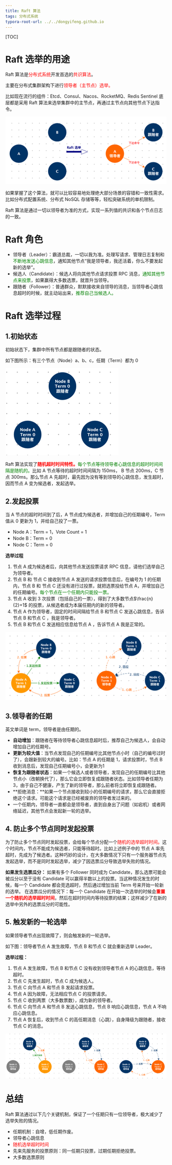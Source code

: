 ```yaml
---
title: Raft 算法
tags: 分布式系统
typora-root-url: ../../dongyifeng.github.io
---
```


[TOC]

# Raft 选举的用途

Raft 算法是<font color=red>分布式系统</font>开发首选的<font color=red>共识算法</font>。

主要在分布式集群架构下进行<font color=red>领导者（主节点）选举。</font>

比如现在流行的组件：Etcd、Consul、Nacos、RocketMQ、Redis Sentinel 底层都是采用 Raft 算法来选举集群中的主节点，再通过主节点向其他节点下达指令。

<img src="/images/distributed/WX20230301-183031@2x.png" style="zoom:50%;" />

如果掌握了这个算法，就可以比较容易地处理绝大部分场景的容错和一致性需求。比如分布式配置系统、分布式 NoSQL 存储等等，轻松突破系统的单机限制。

Raft 算法是通过一切以领导者为准的方式，实现一系列值的共识和各个节点日志的一致。



# Raft 角色

- 领导者（Leader）：霸道总裁，一切以我为准。处理写请求、管理日志复制和<font color=green>不断地发送心跳信息</font>，通知其他节点“我是领导者，我还活着，你么不要发起新的选举”。
- 候选人（Candidate）：候选人将向其他节点请求投票 RPC 消息，<font color=green>通知其他节点来投票</font>，如果赢得大多数选票，就晋升当领导。
- 跟随者（Follower）：普通群众，默默接收来自领导的消息，当领导者心跳信息超时的时候，就主动站出来，<font color=green>推荐自己当候选人。</font>



# Raft 选举过程

## 1.初始状态

初始状态下，集群中所有节点都是跟随者的状态。

如下图所示：有三个节点（Node）a、b、c，任期（Term）都为 0

<img src="/images/distributed/WX20230301-183043@2x.png" style="zoom:50%;" />

Raft 算法实现了<font color=red>**随机超时时间特性。**</font><font color=green>每个节点等待领导者心跳信息的超时时间间隔是随机的。</font>比如 A 节点等待的超时时间间隔为 150ms， B 节点 200ms，C 节点 300ms。那么节点 A 先超时，最先因为没有等到领导的心跳信息，发生超时，因而节点 A 变为候选者，发起选举。



## 2.发起投票

当 A 节点的超时时间到了后，A 节点成为候选者，并增加自己的任期编号，Term 值从 0 更新为 1，并给自己投了一票。

- Node A：Term = 1，Vote Count = 1
- Node B：Term = 0
- Node C：Term = 0

**选举过程**

1. 节点 A 成为候选者后，向其他节点发送投票请求 RPC 信息，请他们选举自己为领导者。
2. 节点 B 和 节点 C 接收到节点 A 发送的请求投票信息后，在编号为 1 的任期内，节点 B 和 节点 C 还没有进行过投票，就把选票投给节点 A，并增加自己的任期编号。<font color=green>每个节点在一个任期内只能投一票。</font>
3. 节点 A 收到 3 次投票（包括自己的一票），得到了大多数节点$\frac{n}{2}+1$ 的投票，从候选者成为本届任期内的新的领导者。
4. 节点 A 作为领导者，固定的时间间隔给节点 B 和节点 C 发送心跳信息，告诉节点 B 和节点 C ，我是领导者。
5. 节点 B 和节点 C 发送相应信息给节点 A ，告诉节点 A 我是正常的。



<img src="/images/distributed/WX20230301-174719@2x.png" style="zoom:50%;" />



## 3.领导者的任期

英文单词是 term，领导者是由任期的。

- **自动增加**：跟随者在等待领导者心跳信息超时后，推荐自己为候选人，会自动增加自己的任期号。
- **更新为较大值**：当节点发现自己的任期编号比其他节点小时（自己的编号过时了），会跟新到较大的编号。比如：节点 A 的任期是 1，请求投票时，节点 B 收到消息后，发现自己任期编号小，会更新为1 
- **恢复为跟随者状态**：如果一个候选人或者领导者，发现自己的任期编号比其他节点小（改朝换代了），那么它会立即恢复成跟随者状态。比如领导者任期为 3，由于自己不健康，产生了新的领导者，那么前者将立即恢复成跟随者。
- **拒绝消息：**如果一个节点接收到较小的任期编号的请求，那么它会直接拒绝这个请求。可能这个请求是已经被废弃的领导者发过来的。
- 一个任期内，领导者一直都会是领导者，直到自身出了问题（如宕机）或者网络延迟，其他节点会发起新一轮的选举。



## 4. 防止多个节点同时发起投票

为了防止多个节点同时发起投票，会给每个节点分配一个<font color=red>随机的选举超时时间。</font>这个时间内，节点不能成为候选者，只能等待超时。比如上述例子中的 节点 A 率先超时，先成为了候选者。这种巧妙的设计，在大多数情况下只有一个服务器节点先发起选举，而不是同时发起选举，减少了因选票瓜分导致选举失败的情况。



**如果发生选票瓜分：**
如果有多个 Follower 同时成为 Candidate，那么选票可能会被瓜分以至于没有 Candidate 可以赢得半数以上的投票。当这种情况发生的时候，每一个 Candidate 都会竞选超时，然后通过增加当前 Term 号来开始一轮新的选举。
在选票瓜分的情况下：每一个 Candidate 在开始一次选举的时候会<font color=red>**重置一个随机的选举超时时间**</font>，然后在超时时间内等待投票的结果；这样减少了在新的选举中另外的选票瓜分的可能性。



## 5. 触发新的一轮选举

如果领导者节点出现故障了，则会触发新的一轮选举。

如下图：领导者节点 A 发生故障，节点 B 和节点 C 就会重新选举 Leader。

**选举过程：**

1. 节点 A 发生故障，节点 B 和节点 C 没有收到领导者节点 A 的心跳信息，等待超时。
2. 节点 C 先发生超时，节点 C 成为候选人。
3. 节点 C 向节点 A 和节点 B 发起请求投票。
4. 节点 A 因为故障，无法相应节点 C 的投票请求。
5. 节点 C 收到两票（大多数票数），成为新的领导者。
6. 节点 C 向节点 A 和节点 B 发送心跳信息，节点 B 响应心跳信息，节点 A 不响应心跳信息。
7. 节点 A 恢复后，收到节点 C 的高任期消息（心跳），自身降级为跟随者，接收节点 C 的消息。



<img src="/images/distributed/WX20230301-181145@2x.png" style="zoom:50%;" />



# 总结

Raft 算法通过以下几个关键机制，保证了一个任期只有一位领导者，极大减少了选举失败的情况。

- 任期机制：自增，低任期作废。
- 领导者心跳信息
- <font color=red>随机选举超时时间</font>
- 先来先服务的投票原则：同一任期只投票，过期任期拒绝投票。
- 大多数选票原则

